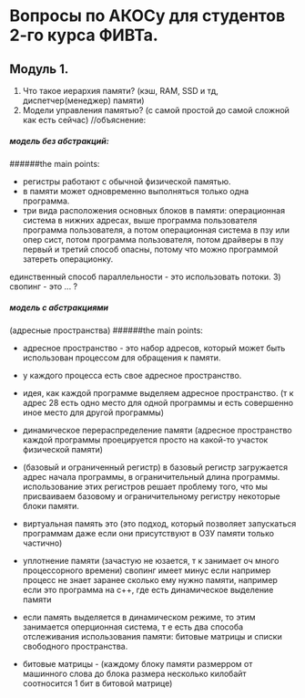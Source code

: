 
# Вопросы по АКОСу для студентов 2-го курса ФИВТа. 

## Модуль 1. 

1) Что такое иерархия памяти? (кэш, RAM, SSD и тд, диспетчер(менеджер) памяти)
2) Модели управления памятью? (с самой простой до самой сложной как есть сейчас)
 //объяснение:
 ##### модель без абстракций:
######the main points:
+ регистры работают с обычной физической памятью.
+ в памяти может одновременно выполняться только одна программа.
+ три вида расположения основных блоков в памяти:
операционная система в нижних адресах, выше программа пользователя
программа пользователя, а потом операционная система в пзу
или опер сист, потом программа пользователя, потом драйверы в пзу
первый и третий способ опасны, потому что можно программой затереть операционку.

единственный способ параллельности - это использовать потоки.
3) свопинг - это ... ?
##### модель с абстракциями
(адресные пространства)
######the main points:
+ адресное пространство - это набор адресов, который может быть использован процессом для обращения к памяти.
+ у каждого процесса есть свое адресное пространство.
+ идея, как каждой программе выделяем адресное пространство.
(т к адрес 28 есть одно место для одной программы и есть совершенно иное место для другой программы)
+ динамическое перераспределение памяти (адресное пространство каждой программы проецируется просто на какой-то участок физической памяти)
+ (базовый и ограниченный регистр)
в базовый регистр загружается адрес начала программы, в ограничительный длина программы.
использование этих регистров решает проблему того, что мы присваиваем базовому и ограничительному регистру некоторые блоки памяти.

+ виртуальная память это 
(это подход, который позволяет запускаться программам даже если они присутствуют в ОЗУ памяти только частично)
+ уплотнение памяти
(зачастую не юзается, т к занимает оч много процессорного времени)
свопинг имеет минус если например процесс не знает заранее сколько ему нужно памяти, например если это программа на с++, где есть динамическое выделение памяти
+ если память выделяется в динамическом режиме, то этим занимается оперционная система, т е есть два способа отслеживания использования памяти:
битовые матрицы и списки свободного пространства.
+ битовые матрицы -
(каждому блоку памяти размерром от машинного слова до блока размера несколько килобайт соотносится 1 бит в битовой матрице)
